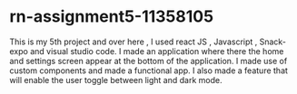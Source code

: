 # rn-assignment5-11358105
This is my 5th project and over here , I used react JS , Javascript , Snack-expo and visual studio code.
I made an application where there the home and settings screen appear at the bottom of the application.
I made use of custom components and made a functional app.
I also made a feature that will enable the user toggle between light and dark mode.
